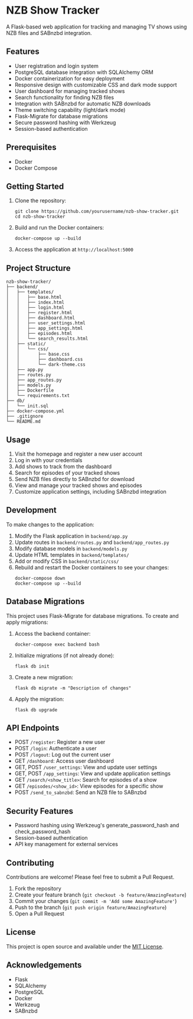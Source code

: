 # NZB Show Tracker

A Flask-based web application for tracking and managing TV shows using NZB files and SABnzbd integration.

## Features

- User registration and login system
- PostgreSQL database integration with SQLAlchemy ORM
- Docker containerization for easy deployment
- Responsive design with customizable CSS and dark mode support
- User dashboard for managing tracked shows
- Search functionality for finding NZB files
- Integration with SABnzbd for automatic NZB downloads
- Theme switching capability (light/dark mode)
- Flask-Migrate for database migrations
- Secure password hashing with Werkzeug
- Session-based authentication

## Prerequisites

- Docker
- Docker Compose

## Getting Started

1. Clone the repository:
   ```
   git clone https://github.com/yourusername/nzb-show-tracker.git
   cd nzb-show-tracker
   ```

2. Build and run the Docker containers:
   ```
   docker-compose up --build
   ```

3. Access the application at `http://localhost:5000`

## Project Structure

```
nzb-show-tracker/
├── backend/
│   ├── templates/
│   │   ├── base.html
│   │   ├── index.html
│   │   ├── login.html
│   │   ├── register.html
│   │   ├── dashboard.html
│   │   ├── user_settings.html
│   │   ├── app_settings.html
│   │   ├── episodes.html
│   │   └── search_results.html
│   ├── static/
│   │   └── css/
│   │       ├── base.css
│   │       ├── dashboard.css
│   │       └── dark-theme.css
│   ├── app.py
│   ├── routes.py
│   ├── app_routes.py
│   ├── models.py
│   ├── Dockerfile
│   └── requirements.txt
├── db/
│   └── init.sql
├── docker-compose.yml
├── .gitignore
└── README.md
```

## Usage

1. Visit the homepage and register a new user account
2. Log in with your credentials
3. Add shows to track from the dashboard
4. Search for episodes of your tracked shows
5. Send NZB files directly to SABnzbd for download
6. View and manage your tracked shows and episodes
7. Customize application settings, including SABnzbd integration

## Development

To make changes to the application:

1. Modify the Flask application in `backend/app.py`
2. Update routes in `backend/routes.py` and `backend/app_routes.py`
3. Modify database models in `backend/models.py`
4. Update HTML templates in `backend/templates/`
5. Add or modify CSS in `backend/static/css/`
6. Rebuild and restart the Docker containers to see your changes:
   ```
   docker-compose down
   docker-compose up --build
   ```

## Database Migrations

This project uses Flask-Migrate for database migrations. To create and apply migrations:

1. Access the backend container:
   ```
   docker-compose exec backend bash
   ```

2. Initialize migrations (if not already done):
   ```
   flask db init
   ```

3. Create a new migration:
   ```
   flask db migrate -m "Description of changes"
   ```

4. Apply the migration:
   ```
   flask db upgrade
   ```

## API Endpoints

- POST `/register`: Register a new user
- POST `/login`: Authenticate a user
- POST `/logout`: Log out the current user
- GET `/dashboard`: Access user dashboard
- GET, POST `/user_settings`: View and update user settings
- GET, POST `/app_settings`: View and update application settings
- GET `/search/<show_title>`: Search for episodes of a show
- GET `/episodes/<show_id>`: View episodes for a specific show
- POST `/send_to_sabnzbd`: Send an NZB file to SABnzbd

## Security Features

- Password hashing using Werkzeug's generate_password_hash and check_password_hash
- Session-based authentication
- API key management for external services

## Contributing

Contributions are welcome! Please feel free to submit a Pull Request.

1. Fork the repository
2. Create your feature branch (`git checkout -b feature/AmazingFeature`)
3. Commit your changes (`git commit -m 'Add some AmazingFeature'`)
4. Push to the branch (`git push origin feature/AmazingFeature`)
5. Open a Pull Request

## License

This project is open source and available under the [MIT License](LICENSE).

## Acknowledgements

- Flask
- SQLAlchemy
- PostgreSQL
- Docker
- Werkzeug
- SABnzbd
